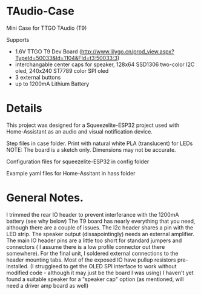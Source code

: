 # TAudio-Case
Mini Case for TTGO TAudio (T9)

Supports
- 1.6V TTGO T9 Dev Board (http://www.lilygo.cn/prod_view.aspx?TypeId=50033&Id=1104&FId=t3:50033:3)
- interchangable center caps for speaker, 128x64 SSD1306 two-color I2C oled, 240x240 ST7789 color SPI oled
- 3 external buttons
- up to 1200mA Lithium Battery

# Details
This project was designed for a Squeezelite-ESP32 project used with Home-Assistant as an audio and visual notification device.

Step files in case folder.  Print with natural white PLA (translucent) for LEDs
NOTE:  The board is a sketch only.  Dimensions may not be accurate.

Configuration files for squeezelite-ESP32 in config folder

Example yaml files for Home-Assitant in hass folder

# General Notes.
I trimmed the rear IO header to prevent interferance with the 1200mA battery (see why below)
The T9 board has nearly everything that you need, although there are a couple of issues.
  The I2c header shares a pin with the LED strip.
  The speaker output (dissapointingly) needs an external amplifier.    
  The main IO header pins are a little too short for standard jumpers and connectors ( I assume there is a low profile connector out there somewhere). For the final unit, I soldered  external connections to the header mounting tabs.
  Most of the exposed IO have pullup resistors pre-installed. (I struggleed to get the OLED SPI interface to work without modified code - although it may just be the board I was using)
I haven't yet found a suitable speaker for a "speaker cap" option (as mentioned, will need a driver amp board as well)
